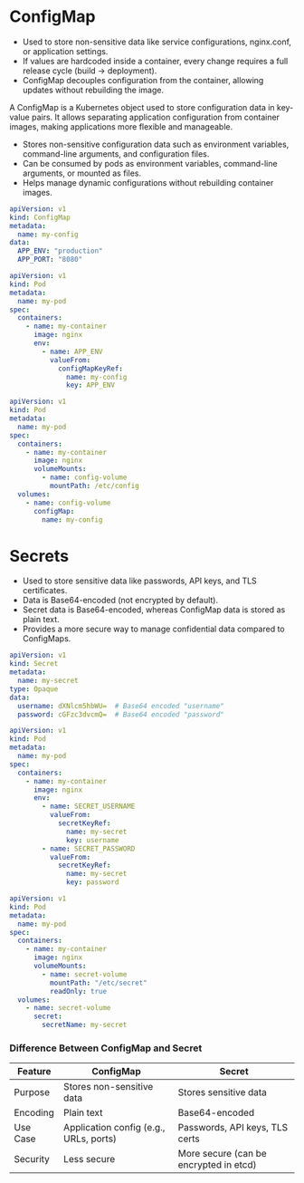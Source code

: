 # ConfigMap
- Used to store non-sensitive data like service configurations, nginx.conf, or application settings.
- If values are hardcoded inside a container, every change requires a full release cycle (build → deployment).
- ConfigMap decouples configuration from the container, allowing updates without rebuilding the image.

A ConfigMap is a Kubernetes object used to store configuration data in key-value pairs. It allows separating application configuration from container images, making applications more flexible and manageable.

- Stores non-sensitive configuration data such as environment variables, command-line arguments, and configuration files.
- Can be consumed by pods as environment variables, command-line arguments, or mounted as files.
- Helps manage dynamic configurations without rebuilding container images.

```yaml
apiVersion: v1
kind: ConfigMap
metadata:
  name: my-config
data:
  APP_ENV: "production"
  APP_PORT: "8080"
```

```yaml
apiVersion: v1
kind: Pod
metadata:
  name: my-pod
spec:
  containers:
    - name: my-container
      image: nginx
      env:
        - name: APP_ENV
          valueFrom:
            configMapKeyRef:
              name: my-config
              key: APP_ENV
```

```yaml
apiVersion: v1
kind: Pod
metadata:
  name: my-pod
spec:
  containers:
    - name: my-container
      image: nginx
      volumeMounts:
        - name: config-volume
          mountPath: /etc/config
  volumes:
    - name: config-volume
      configMap:
        name: my-config
```
# Secrets
- Used to store sensitive data like passwords, API keys, and TLS certificates.
- Data is Base64-encoded (not encrypted by default).
- Secret data is Base64-encoded, whereas ConfigMap data is stored as plain text.
- Provides a more secure way to manage confidential data compared to ConfigMaps.

```yaml
apiVersion: v1
kind: Secret
metadata:
  name: my-secret
type: Opaque
data:
  username: dXNlcm5hbWU=  # Base64 encoded "username"
  password: cGFzc3dvcmQ=  # Base64 encoded "password"
```

```yaml
apiVersion: v1
kind: Pod
metadata:
  name: my-pod
spec:
  containers:
    - name: my-container
      image: nginx
      env:
        - name: SECRET_USERNAME
          valueFrom:
            secretKeyRef:
              name: my-secret
              key: username
        - name: SECRET_PASSWORD
          valueFrom:
            secretKeyRef:
              name: my-secret
              key: password
```

```yaml
apiVersion: v1
kind: Pod
metadata:
  name: my-pod
spec:
  containers:
    - name: my-container
      image: nginx
      volumeMounts:
        - name: secret-volume
          mountPath: "/etc/secret"
          readOnly: true
  volumes:
    - name: secret-volume
      secret:
        secretName: my-secret
```  

### Difference Between ConfigMap and Secret 
| Feature        | ConfigMap | Secret |
|---------------|----------|--------|
| Purpose | Stores non-sensitive data | Stores sensitive data |
| Encoding | Plain text | Base64-encoded |
| Use Case | Application config (e.g., URLs, ports) | Passwords, API keys, TLS certs |
| Security | Less secure | More secure (can be encrypted in etcd) |
